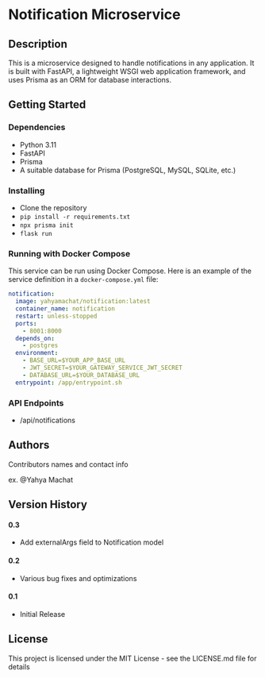 # Notification Microservice

## Description

This is a microservice designed to handle notifications in any application. It is built with FastAPI, a lightweight WSGI web application framework, and uses Prisma as an ORM for database interactions.

## Getting Started

### Dependencies

* Python 3.11
* FastAPI
* Prisma
* A suitable database for Prisma (PostgreSQL, MySQL, SQLite, etc.)

### Installing

* Clone the repository
*  ```pip install -r requirements.txt```
*  ```npx prisma init```
*  ```flask run```

### Running with Docker Compose

This service can be run using Docker Compose. Here is an example of the service definition in a `docker-compose.yml` file:

```yaml
notification:
  image: yahyamachat/notification:latest
  container_name: notification
  restart: unless-stopped
  ports:
    - 8001:8000
  depends_on:
    - postgres
  environment:
    - BASE_URL=$YOUR_APP_BASE_URL
    - JWT_SECRET=$YOUR_GATEWAY_SERVICE_JWT_SECRET
    - DATABASE_URL=$YOUR_DATABASE_URL
  entrypoint: /app/entrypoint.sh
```

### API Endpoints
* /api/notifications


## Authors
Contributors names and contact info

ex. @Yahya Machat

## Version History
#### 0.3
- Add externalArgs field to Notification model
#### 0.2
- Various bug fixes and optimizations
#### 0.1
- Initial Release

## License
This project is licensed under the MIT License - see the LICENSE.md file for details
